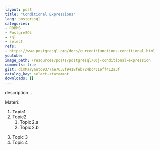 ```yaml
---
layout: post
title: "Conditional Expressions"
lang: postgresql
categories:
- RDBMS
- PostgreSQL
- sql
- select
refs: 
- https://www.postgresql.org/docs/current/functions-conditional.html
youtube: 
image_path: /resources/posts/postgresql/03j-conditional-expression
comments: true
gist: dimMaryanto93/7ae7632f9418feb724bc431eff412a3f
catalog_key: select-statement
downloads: []
---
```



description...

Materi: 

1. Topic1
2. Topic2
    1. Topic 2.a
    2. Topic 2.b
<!--more-->
3. Topic 3
4. Topic 4